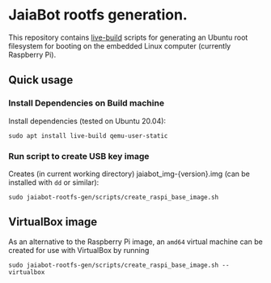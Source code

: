 # JaiaBot rootfs generation.

This repository contains [live-build](https://live-team.pages.debian.net/live-manual/html/live-manual/index.en.html) scripts for generating an Ubuntu root filesystem for booting on the embedded Linux computer (currently Raspberry Pi).

## Quick usage

### Install Dependencies on Build machine

Install dependencies (tested on Ubuntu 20.04):

```
sudo apt install live-build qemu-user-static
```

### Run script to create USB key image

Creates (in current working directory) jaiabot_img-{version}.img (can be installed with `dd` or similar):

```
sudo jaiabot-rootfs-gen/scripts/create_raspi_base_image.sh
```

## VirtualBox image

As an alternative to the Raspberry Pi image, an `amd64` virtual machine can be created for use with VirtualBox by running

```
sudo jaiabot-rootfs-gen/scripts/create_raspi_base_image.sh --virtualbox
```
